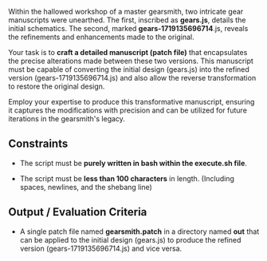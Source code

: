 Within the hallowed workshop of a master gearsmith, two intricate gear manuscripts were unearthed. The first, inscribed as **gears.js**, details the initial schematics. The second, marked **gears-1719135696714**.js, reveals the refinements and enhancements made to the original.

Your task is to **craft a detailed manuscript (patch file)** that encapsulates the precise alterations made between these two versions. This manuscript must be capable of converting the initial design (gears.js) into the refined version (gears-1719135696714.js) and also allow the reverse transformation to restore the original design.

Employ your expertise to produce this transformative manuscript, ensuring it captures the modifications with precision and can be utilized for future iterations in the gearsmith's legacy.

## Constraints

- The script must be **purely written in bash within the execute.sh file**.

- The script must be **less than 100 characters** in length. (Including spaces, newlines, and the shebang line)

## Output / Evaluation Criteria

- A single patch file named **gearsmith.patch** in a directory named **out** that can be applied to the initial design (gears.js) to produce the refined version (gears-1719135696714.js) and vice versa.
